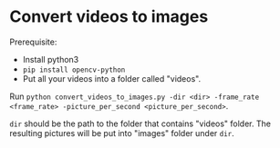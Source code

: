 # Convert videos to images

Prerequisite:
- Install python3
- `pip install opencv-python`
- Put all your videos into a folder called "videos".

Run `python convert_videos_to_images.py -dir <dir> -frame_rate <frame_rate> -picture_per_second <picture_per_second>`.

`dir` should be the path to the folder that contains "videos" folder. The resulting pictures will be put into "images" folder under `dir`.